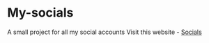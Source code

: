 # My-socials
A small project for all my social accounts
Visit this website - [Socials](https://prgvaibhav.github.io/My-socials/)
